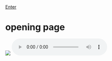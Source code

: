 

<html>
<a href="about.html" title="Enter">Enter</a>
<head>
	<title>  </title>
	<meta charset="utf-8"/>
	<link rel="stylesheet" type="text/css" href="main.css">
</head>
<body>
	<h1>opening page</h1>
	<img src="https://camo.githubusercontent.com/33d07806f311461d5e86d2b2d5c564b054da26b1/68747470733a2f2f66696c652e6c61686d65722e65752f6175746f74797065725f69636f6e2e706e67">

</body>

<audio controls="controls">
  <source type="audio/mp3" src="audio/Opening.mp3"></source>
  <source type="audio/ogg" src="audio/Opening.mp3.mp3"></source>
  <p></p>
</audio>

</html>


